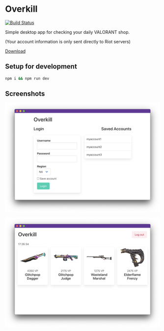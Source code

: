 # Overkill

[![Build Status](https://github.com/ctian1/overkill/actions/workflows/build.yml/badge.svg)](https://github.com/ctian1/overkill/actions/workflows/build.yml)

Simple desktop app for checking your daily VALORANT shop.

(Your account information is only sent directly to Riot servers)

[Download](https://github.com/ctian1/overkill/releases/latest)

## Setup for development

```sh
npm i && npm run dev
```

## Screenshots

![login screen](screenshots/login.png)

![shop screen](screenshots/shop.png)
